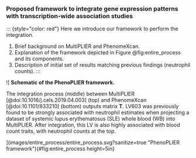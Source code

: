 ### Proposed framework to integrate gene expression patterns with transcription-wide association studies

::: {style="color: red"}
Here we introduce our framework to perform the integration.

 1. Brief background on MultiPLIER and PhenomeXcan.
 1. Explanation of the framework depicted in Figure @fig:entire_process and its components.
 1. Description of initial set of results matching previous findings (neutrophil counts).
:::


![
**Schematic of the PhenoPLIER framework.**
<!--  -->
The integration process (middle) between MultiPLIER [@doi:10.1016/j.cels.2019.04.003] (top) and
PhenomeXcan [@doi:10.1101/833210] (bottom) outputs matrix $\mathbf{T}$. LV603 was previously
found to be strongly associated with neutrophil estimates when projecting a dataset of systemic
lupus erythematosus (SLE) whole blood (WB) into MultiPLIER. After integration, this LV is also
highly associated with blood count traits, with neutrophil counts at the top.
<!--  -->
](images/entire_process/entire_process.svg?sanitize=true "PhenoPLIER
framework"){#fig:entire_process height=5in}
